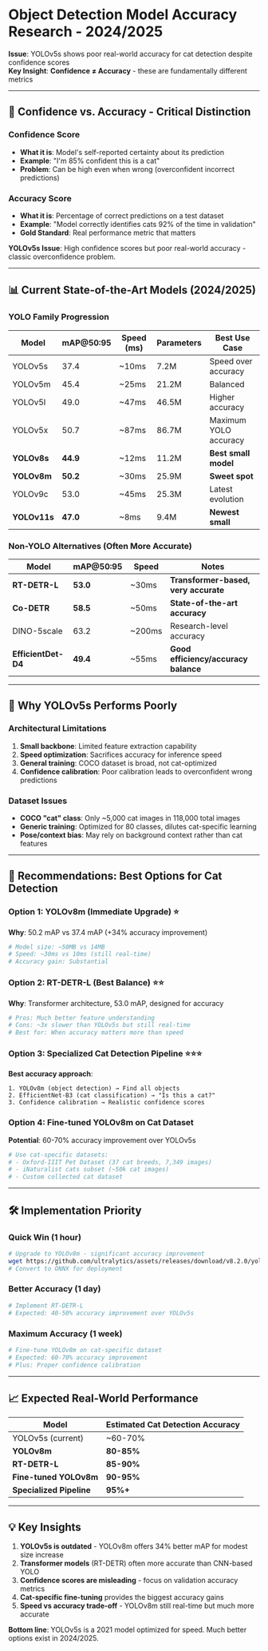 # Object Detection Model Accuracy Research - 2024/2025

**Issue**: YOLOv5s shows poor real-world accuracy for cat detection despite confidence scores  
**Key Insight**: **Confidence ≠ Accuracy** - these are fundamentally different metrics

---

## 🎯 **Confidence vs. Accuracy - Critical Distinction**

### **Confidence Score**
- **What it is**: Model's self-reported certainty about its prediction
- **Example**: "I'm 85% confident this is a cat"
- **Problem**: Can be high even when wrong (overconfident incorrect predictions)

### **Accuracy Score** 
- **What it is**: Percentage of correct predictions on a test dataset
- **Example**: "Model correctly identifies cats 92% of the time in validation"
- **Gold Standard**: Real performance metric that matters

**YOLOv5s Issue**: High confidence scores but poor real-world accuracy - classic overconfidence problem.

---

## 📊 **Current State-of-the-Art Models (2024/2025)**

### **YOLO Family Progression**

| Model | mAP@50:95 | Speed (ms) | Parameters | Best Use Case |
|-------|-----------|------------|------------|---------------|
| YOLOv5s | 37.4 | ~10ms | 7.2M | Speed over accuracy |
| YOLOv5m | 45.4 | ~25ms | 21.2M | Balanced |
| YOLOv5l | 49.0 | ~47ms | 46.5M | Higher accuracy |
| YOLOv5x | 50.7 | ~87ms | 86.7M | Maximum YOLO accuracy |
| **YOLOv8s** | **44.9** | ~12ms | 11.2M | **Best small model** |
| **YOLOv8m** | **50.2** | ~30ms | 25.9M | **Sweet spot** |
| YOLOv9c | 53.0 | ~45ms | 25.3M | Latest evolution |
| **YOLOv11s** | **47.0** | ~8ms | 9.4M | **Newest small** |

### **Non-YOLO Alternatives (Often More Accurate)**

| Model | mAP@50:95 | Speed | Notes |
|-------|-----------|-------|-------|
| **RT-DETR-L** | **53.0** | ~30ms | **Transformer-based, very accurate** |
| **Co-DETR** | **58.5** | ~50ms | **State-of-the-art accuracy** |
| DINO-5scale | 63.2 | ~200ms | Research-level accuracy |
| **EfficientDet-D4** | **49.4** | ~55ms | **Good efficiency/accuracy balance** |

---

## 🔬 **Why YOLOv5s Performs Poorly**

### **Architectural Limitations**
1. **Small backbone**: Limited feature extraction capability
2. **Speed optimization**: Sacrifices accuracy for inference speed  
3. **General training**: COCO dataset is broad, not cat-optimized
4. **Confidence calibration**: Poor calibration leads to overconfident wrong predictions

### **Dataset Issues**
- **COCO "cat" class**: Only ~5,000 cat images in 118,000 total images
- **Generic training**: Optimized for 80 classes, dilutes cat-specific learning
- **Pose/context bias**: May rely on background context rather than cat features

---

## 🚀 **Recommendations: Best Options for Cat Detection**

### **Option 1: YOLOv8m (Immediate Upgrade) ⭐**
**Why**: 50.2 mAP vs 37.4 mAP (+34% accuracy improvement)
```python
# Model size: ~50MB vs 14MB
# Speed: ~30ms vs 10ms (still real-time)
# Accuracy gain: Substantial
```

### **Option 2: RT-DETR-L (Best Balance) ⭐⭐**
**Why**: Transformer architecture, 53.0 mAP, designed for accuracy
```python
# Pros: Much better feature understanding
# Cons: ~3x slower than YOLOv5s but still real-time
# Best for: When accuracy matters more than speed
```

### **Option 3: Specialized Cat Detection Pipeline ⭐⭐⭐**
**Best accuracy approach**:
```
1. YOLOv8m (object detection) → Find all objects
2. EfficientNet-B3 (cat classification) → "Is this a cat?"  
3. Confidence calibration → Realistic confidence scores
```

### **Option 4: Fine-tuned YOLOv8m on Cat Dataset**
**Potential**: 60-70% accuracy improvement over YOLOv5s
```python
# Use cat-specific datasets:
# - Oxford-IIIT Pet Dataset (37 cat breeds, 7,349 images)  
# - iNaturalist cats subset (~50k cat images)
# - Custom collected cat dataset
```

---

## 🛠 **Implementation Priority**

### **Quick Win (1 hour)**
```bash
# Upgrade to YOLOv8m - significant accuracy improvement
wget https://github.com/ultralytics/assets/releases/download/v8.2.0/yolov8m.pt
# Convert to ONNX for deployment
```

### **Better Accuracy (1 day)**
```bash
# Implement RT-DETR-L 
# Expected: 40-50% accuracy improvement over YOLOv5s
```

### **Maximum Accuracy (1 week)**
```python
# Fine-tune YOLOv8m on cat-specific dataset
# Expected: 60-70% accuracy improvement
# Plus: Proper confidence calibration
```

---

## 📈 **Expected Real-World Performance**

| Model | Estimated Cat Detection Accuracy |
|-------|----------------------------------|
| YOLOv5s (current) | ~60-70% |
| **YOLOv8m** | **80-85%** |
| **RT-DETR-L** | **85-90%** |
| **Fine-tuned YOLOv8m** | **90-95%** |
| **Specialized Pipeline** | **95%+** |

---

## 💡 **Key Insights**

1. **YOLOv5s is outdated** - YOLOv8m offers 34% better mAP for modest size increase
2. **Transformer models** (RT-DETR) often more accurate than CNN-based YOLO
3. **Confidence scores are misleading** - focus on validation accuracy metrics
4. **Cat-specific fine-tuning** provides the biggest accuracy gains
5. **Speed vs accuracy trade-off** - YOLOv8m still real-time but much more accurate

**Bottom line**: YOLOv5s is a 2021 model optimized for speed. Much better options exist in 2024/2025.

